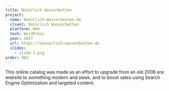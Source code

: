 ```yaml
---
title: Natürlich Wasserbetten
project:
  name: Natürlich-Wasserbetten.de
  client: Natürlich Wasserbetten
  platform: Web
  tech: WordPress
  year: 2017
  url: https://natuerlich-wasserbetten.de
  slides:
    - slide-1.png
order: 901
---
```


This online catalog was made as an effort to upgrade from an old 2006 era website to something modern and sleek, and to boost sales using Search Engine Optimization and targeted content.